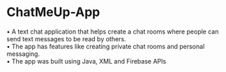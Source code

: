 # ChatMeUp-App

• A text chat application that helps create a chat rooms where people can
send text messages to be read by others.<br>
• The app has features like creating private chat rooms and personal
messaging.<br>
• The app was built using Java, XML and Firebase APIs
